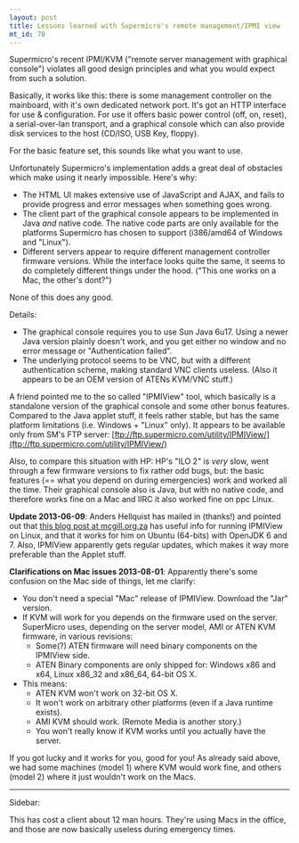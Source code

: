 ```yaml
--- 
layout: post
title: Lessons learned with Supermicro's remote management/IPMI view
mt_id: 78
---
```

Supermicro's recent IPMI/KVM ("remote server management with graphical console") violates all good design principles and what you would expect from such a solution.

Basically, it works like this: there is some management controller on the mainboard, with it's own dedicated network port. It's got an HTTP interface for use & configuration. For use it offers basic power control (off, on, reset), a serial-over-lan transport, and a graphical console which can also provide disk services to the host (CD/ISO, USB Key, floppy).

For the basic feature set, this sounds like what you want to use.

Unfortunately Supermicro's implementation adds a great deal of obstacles which make using it nearly impossible. Here's why:

 - The HTML UI makes extensive use of JavaScript and AJAX, and fails to provide progress and error messages when something goes wrong.
 - The client part of the graphical console appears to be implemented in Java _and_ native code. The native code parts are only available for the platforms Supermicro has chosen to support (i386/amd64 of Windows and "Linux").
 - Different servers appear to require different management controller firmware versions. While the interface looks quite the same, it seems to do completely different things under the hood. ("This one works on a Mac, the other's dont?")

None of this does any good.

Details:

 - The graphical console requires you to use Sun Java 6u17. Using a newer Java version plainly doesn't work, and you get either no window and no error message or "Authentication failed".
 - The underlying protocol seems to be VNC, but with a different authentication scheme, making standard VNC clients useless. (Also it appears to be an OEM version of ATENs KVM/VNC stuff.)


A friend pointed me to the so called "IPMIView" tool, which basically is a standalone version of the graphical console and some other bonus features. Compared to the Java applet stuff, it feels rather stable, but has the same platform limitations (i.e. Windows + "Linux" only). It appears to be available only from SM's FTP server: 
   [ftp://ftp.supermicro.com/utility/IPMIView/](ftp://ftp.supermicro.com/utility/IPMIView/)


Also, to compare this situation with HP: HP's "ILO 2" is _very_ slow, went through a few firmware versions to fix rather odd bugs, but: the basic features (== what you depend on during emergencies) work and worked all the time. Their graphical console also is Java, but with no native code, and therefore works fine on a Mac and IIRC it also worked fine on ppc Linux.


**Update 2013-06-09**: Anders Hellquist has mailed in (thanks!) and pointed out that [this blog post at mcgill.org.za](http://www.mcgill.org.za/stuff/archives/340) has useful info for running IPMIView on Linux, and that it works for him on Ubuntu (64-bits) with OpenJDK 6 and 7. Also, IPMIView apparently gets regular updates, which makes it way more preferable than the Applet stuff.

**Clarifications on Mac issues 2013-08-01**: Apparently there's some confusion on the Mac side of things, let me clarify:

  - You don't need a special "Mac" release of IPMIView. Download the "Jar" version.
  - If KVM will work for you depends on the firmware used on the server. SuperMicro uses, depending on the server model, AMI or ATEN KVM firmware, in various revisions:
    - Some(?) ATEN firmware will need binary components on the IPMIView side.
    - ATEN Binary components are only shipped for: Windows x86 and x64, Linux x86_32 and x86_64, 64-bit OS X.
  - This means:
    - ATEN KVM won't work on 32-bit OS X.
    - It won't work on arbitrary other platforms (even if a Java runtime exists).
    - AMI KVM should work. (Remote Media is another story.)
    - You won't really know if KVM works until you actually have the server.

If you got lucky and it works for you, good for you! As already said above, we had some machines (model 1) where KVM would work fine, and others (model 2) where it just wouldn't work on the Macs.

-----

Sidebar:

This has cost a client about 12 man hours. They're using Macs in the office, and those are now basically useless during emergency times. 

